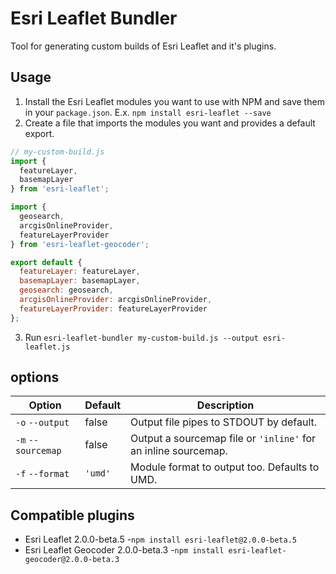 # Esri Leaflet Bundler

Tool for generating custom builds of Esri Leaflet and it's plugins.

## Usage

1. Install the Esri Leaflet modules you want to use with NPM and save them in your `package.json`. E.x. `npm install esri-leaflet --save`
2. Create a file that imports the modules you want and provides a default export.

```js
// my-custom-build.js
import {
  featureLayer,
  basemapLayer
} from 'esri-leaflet';

import {
  geosearch,
  arcgisOnlineProvider,
  featureLayerProvider
} from 'esri-leaflet-geocoder';

export default {
  featureLayer: featureLayer,
  basemapLayer: basemapLayer,
  geosearch: geosearch,
  arcgisOnlineProvider: arcgisOnlineProvider,
  featureLayerProvider: featureLayerProvider
};
```

3. Run `esri-leaflet-bundler my-custom-build.js --output esri-leaflet.js`

## options

Option | Default | Description
--- | --- | ---
`-o` `--output` | false | Output file pipes to STDOUT by default.
`-m` `--sourcemap` | false | Output a sourcemap file or `'inline'` for an inline sourcemap.
`-f` `--format` | `'umd'` | Module format to output too. Defaults to UMD.

## Compatible plugins

* Esri Leaflet 2.0.0-beta.5 -`npm install esri-leaflet@2.0.0-beta.5`
* Esri Leaflet Geocoder 2.0.0-beta.3 -`npm install esri-leaflet-geocoder@2.0.0-beta.3`
